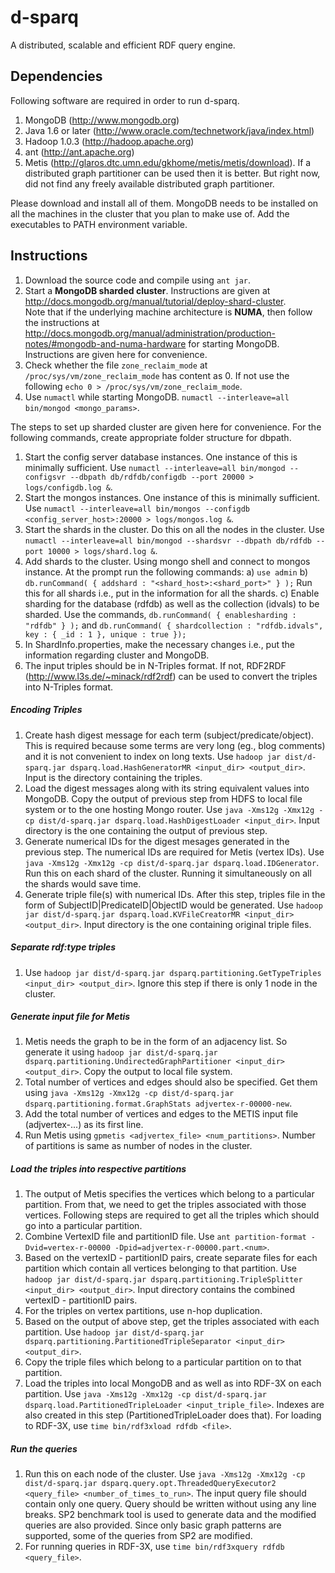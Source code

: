 d-sparq
=======

A distributed, scalable and efficient RDF query engine.

## Dependencies

Following software are required in order to run d-sparq.

1. MongoDB (http://www.mongodb.org)
2. Java 1.6 or later (http://www.oracle.com/technetwork/java/index.html)
3. Hadoop 1.0.3 (http://hadoop.apache.org)
4. ant (http://ant.apache.org)
5. Metis (http://glaros.dtc.umn.edu/gkhome/metis/metis/download). If a distributed graph partitioner can
be used then it is better. But right now, did not find any freely available distributed graph partitioner.

Please download and install all of them. MongoDB needs to be installed on all the machines in the cluster that you plan to make use of. 
Add the executables to PATH environment variable.


## Instructions 

1. Download the source code and compile using ```ant jar```.
2. Start a **MongoDB sharded cluster**. Instructions are given at http://docs.mongodb.org/manual/tutorial/deploy-shard-cluster.  
Note that if the underlying machine architecture is **NUMA**, then follow the instructions at 
http://docs.mongodb.org/manual/administration/production-notes/#mongodb-and-numa-hardware for starting
MongoDB. Instructions are given here for convenience.
  1. Check whether the file ```zone_reclaim_mode``` at ```/proc/sys/vm/zone_reclaim_mode``` has content
	as 0. If not use the following ```echo 0 > /proc/sys/vm/zone_reclaim_mode```.
  2. Use ```numactl``` while starting MongoDB. ```numactl --interleave=all bin/mongod <mongo_params>```.
  
The steps to set up sharded cluster are given here for convenience. For the following commands, create appropriate folder structure for dbpath.
  1. Start the config server database instances. One instance of this is minimally sufficient. Use ```numactl --interleave=all bin/mongod --configsvr --dbpath db/rdfdb/configdb --port 20000 > logs/configdb.log &```. 
  2. Start the mongos instances. One instance of this is minimally sufficient. Use ```numactl --interleave=all bin/mongos --configdb <config_server_host>:20000 > logs/mongos.log &```.
  3. Start the shards in the cluster. Do this on all the nodes in the cluster. Use ```numactl --interleave=all bin/mongod --shardsvr --dbpath db/rdfdb --port 10000 > logs/shard.log &```.
  4. Add shards to the cluster. Using mongo shell and connect to mongos instance. At the prompt run the
  following commands: a) ```use admin``` b) ```db.runCommand( { addshard : "<shard_host>:<shard_port>" } );``` Run
  this for all shards i.e., put in the information for all the shards. c) Enable sharding for the 
  database (rdfdb) as well as the collection (idvals) to be sharded. Use the commands, 
  ```db.runCommand( { enablesharding : "rdfdb" } );``` and 
  ```db.runCommand( { shardcollection : "rdfdb.idvals", key : { _id : 1 }, unique : true });```
3. In ShardInfo.properties, make the necessary changes i.e., put the information regarding cluster and MongoDB.
4. The input triples should be in N-Triples format. If not, RDF2RDF (http://www.l3s.de/~minack/rdf2rdf) 
can be used to convert the triples into N-Triples format.

##### Encoding Triples

1. Create hash digest message for each term (subject/predicate/object). This is required because some 
terms are very long (eg., blog comments) and it is not convenient to index on long texts. 
Use ```hadoop jar dist/d-sparq.jar dsparq.load.HashGeneratorMR <input_dir> <output_dir>```. Input is 
the directory containing the triples.
2. Load the digest messages along with its string equivalent values into MongoDB. Copy the output of 
previous step from HDFS to local file system or to the one hosting Mongo router. Use 
```java -Xms12g -Xmx12g -cp dist/d-sparq.jar dsparq.load.HashDigestLoader <input_dir>```. Input 
directory is the one containing the output of previous step.
3. Generate numerical IDs for the digest mesages generated in the previous step. The numerical IDs 
are required for Metis (vertex IDs). Use ```java -Xms12g -Xmx12g -cp dist/d-sparq.jar dsparq.load.IDGenerator```.
Run this on each shard of the cluster. Running it simultaneously on all the shards would save time.
4. Generate triple file(s) with numerical IDs. After this step, triples file in the form of 
SubjectID|PredicateID|ObjectID would be generated. Use ```hadoop jar dist/d-sparq.jar dsparq.load.KVFileCreatorMR <input_dir> <output_dir>```.
Input directory is the one containing original triple files.

##### Separate rdf:type triples

1. Use ```hadoop jar dist/d-sparq.jar dsparq.partitioning.GetTypeTriples <input_dir> <output_dir>```. 
Ignore this step if there is only 1 node in the cluster.

##### Generate input file for Metis

1. Metis needs the graph to be in the form of an adjacency list. So generate it using ```hadoop jar dist/d-sparq.jar dsparq.partitioning.UndirectedGraphPartitioner <input_dir> <output_dir>```.
Copy the output to local file system.
2. Total number of vertices and edges should also be specified. Get them using ```java -Xms12g -Xmx12g -cp dist/d-sparq.jar dsparq.partitioning.format.GraphStats adjvertex-r-00000-new```.
3. Add the total number of vertices and edges to the METIS input file (adjvertex-...) as its first line.
4. Run Metis using ```gpmetis <adjvertex_file> <num_partitions>```. Number of partitions is same as
number of nodes in the cluster.

##### Load the triples into respective partitions

1. The output of Metis specifies the vertices which belong to a particular partition. From that, we 
need to get the triples associated with those vertices. Following steps are required to get all the
triples which should go into a particular partition.
2. Combine VertexID file and partitionID file. Use ```ant partition-format -Dvid=vertex-r-00000 -Dpid=adjvertex-r-00000.part.<num>```.
3. Based on the vertexID - partitionID pairs, create separate files for each partition which contain 
all vertices belonging to that partition. Use ```hadoop jar dist/d-sparq.jar dsparq.partitioning.TripleSplitter <input_dir> <output_dir>```.
Input directory contains the combined vertexID - partitionID pairs.
4. For the triples on vertex partitions, use n-hop duplication.
5. Based on the output of above step, get the triples associated with each partition. Use ```hadoop jar dist/d-sparq.jar dsparq.partitioning.PartitionedTripleSeparator <input_dir> <output_dir>```.
6. Copy the triple files which belong to a particular partition on to that partition. 
7. Load the triples into local MongoDB and as well as into RDF-3X on each partition. Use ```java -Xms12g -Xmx12g -cp dist/d-sparq.jar dsparq.load.PartitionedTripleLoader <input_triple_file>```.
Indexes are also created in this step (PartitionedTripleLoader does that). For loading to RDF-3X, use
```time bin/rdf3xload rdfdb <file>```.

##### Run the queries

1. Run this on each node of the cluster. Use ```java -Xms12g -Xmx12g -cp dist/d-sparq.jar dsparq.query.opt.ThreadedQueryExecutor2 <query_file> <number_of_times_to_run>```.
The input query file should contain only one query. Query should be written without using any line breaks.
SP2 benchmark tool is used to generate data and the modified queries are also provided. Since only 
basic graph patterns are supported, some of the queries from SP2 are modified.
2. For running queries in RDF-3X, use ```time bin/rdf3xquery rdfdb <query_file>```.



